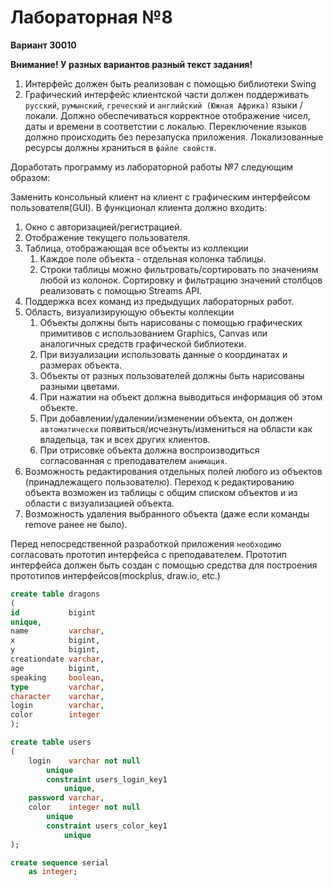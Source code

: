 # Лабораторная №8 #
**Вариант 30010**

**Внимание! У разных вариантов разный текст задания!**

1) Интерфейс должен быть реализован с помощью библиотеки Swing
2) Графический интерфейс клиентской части должен поддерживать `русский`, `румынский`, `греческий` и `английский (Южная Африка)` языки / локали. Должно обеспечиваться корректное отображение чисел, даты и времени в соответстии с локалью. Переключение языков должно происходить без перезапуска приложения. Локализованные ресурсы должны храниться в `файле свойств`.

Доработать программу из лабораторной работы №7 следующим образом:

Заменить консольный клиент на клиент с графическим интерфейсом пользователя(GUI). 
В функционал клиента должно входить:

1) Окно с авторизацией/регистрацией.
2) Отображение текущего пользователя.
3) Таблица, отображающая все объекты из коллекции
    1) Каждое поле объекта - отдельная колонка таблицы.
    2) Строки таблицы можно фильтровать/сортировать по значениям любой из колонок. Сортировку и фильтрацию значений столбцов реализовать с помощью Streams API.
4) Поддержка всех команд из предыдущих лабораторных работ.
5) Область, визуализирующую объекты коллекции
    1) Объекты должны быть нарисованы с помощью графических примитивов с использованием Graphics, Canvas или аналогичных средств графической библиотеки.
    2) При визуализации использовать данные о координатах и размерах объекта.
    3) Объекты от разных пользователей должны быть нарисованы разными цветами.
    4) При нажатии на объект должна выводиться информация об этом объекте.
    5) При добавлении/удалении/изменении объекта, он должен `автоматически` появиться/исчезнуть/измениться  на области как владельца, так и всех других клиентов. 
    6) При отрисовке объекта должна воспроизводиться согласованная с преподавателем `анимация`.
6) Возможность редактирования отдельных полей любого из объектов (принадлежащего пользователю). Переход к редактированию объекта возможен из таблицы с общим списком объектов и из области с визуализацией объекта.
7) Возможность удаления выбранного объекта (даже если команды remove ранее не было).


Перед непосредственной разработкой приложения `необходимо` согласовать прототип интерфейса с преподавателем. Прототип интерфейса должен быть создан с помощью средства для построения прототипов интерфейсов(mockplus, draw.io, etc.)

```sql
create table dragons
(
id           bigint
unique,
name         varchar,
x            bigint,
y            bigint,
creationdate varchar,
age          bigint,
speaking     boolean,
type         varchar,
character    varchar,
login        varchar,
color        integer
);

create table users
(
    login    varchar not null
        unique
        constraint users_login_key1
            unique,
    password varchar,
    color    integer not null
        unique
        constraint users_color_key1
            unique
);

create sequence serial
    as integer;
